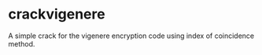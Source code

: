 # crackvigenere
A simple crack for the vigenere encryption code using index of coincidence method. 
